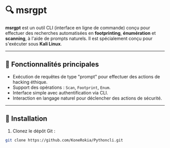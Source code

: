 # 🔍 msrgpt

**msrgpt** est un outil CLI (interface en ligne de commande) conçu pour effectuer des recherches automatisées en **footprinting**, **énumération** et **scanning**, à l'aide de prompts naturels. Il est spécialement conçu pour s'exécuter sous **Kali Linux**.

---

## 📌 Fonctionnalités principales

- Exécution de requêtes de type "prompt" pour effectuer des actions de hacking éthique.
- Support des opérations : `Scan`, `Footprint`, `Enum`.
- Interface simple avec authentification via CLI.
- Interaction en langage naturel pour déclencher des actions de sécurité.

---

## 🚀 Installation

1. Clonez le dépôt Git :

```bash
git clone https://github.com/KoneRokia/Pythoncli.git
